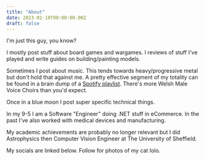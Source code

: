 ```yaml
---
title: "About"
date: 2023-02-10T00:00:00.00Z
draft: false
---
```


I'm just this guy, you know?

I mostly post stuff about board games and wargames. I reviews of stuff I've played and write guides on building/painting models. 

Sometimes I post about music. This tends towards heavy/progressive metal but don't hold that against me. A pretty effective segment of my totality can be found in a brain dump of a [Spotify playlist](https://open.spotify.com/playlist/4rhyXjREPTKLH7BT1Mr3l3?si=a4cb951e22e446a4). There's more Welsh Male Voice Choirs than you'd expect.

Once in a blue moon I post super specific technical things.

In my 9-5 I am a Software "Engineer" doing .NET stuff in eCommerce. In the past I've also worked with medical devices and manufacturing.

My academic achievements are probably no longer relevant but I did Astrophysics then Computer Vision Engineer at The University of Sheffield.

My socials are linked below. Follow for photos of my cat Iolo.